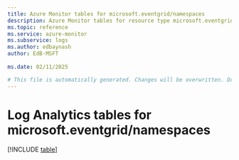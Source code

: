 ```yaml
---
title: Azure Monitor tables for microsoft.eventgrid/namespaces
description: Azure Monitor tables for resource type microsoft.eventgrid/namespaces
ms.topic: reference
ms.service: azure-monitor
ms.subservice: logs
ms.author: edbaynash
author: EdB-MSFT
   
ms.date: 02/11/2025

# This file is automatically generated. Changes will be overwritten. Do not change this file directly.
---
```


# Log Analytics tables for microsoft.eventgrid/namespaces  

[!INCLUDE [table](~/reusable-content/ce-skilling/azure/includes/azure-monitor/reference/tables/microsoft-eventgrid_namespaces-include.md)]

